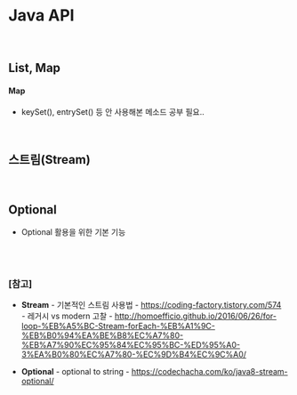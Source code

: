 # Java API

<br>

## List, Map

#### Map

* keySet(), entrySet() 등 안 사용해본 메소드 공부 필요..

<br>

## 스트림(Stream)

<br>

## Optional

* Optional 활용을 위한 기본 기능

<br>

<br>



### [참고] <br>
  * **Stream**
  *-* 기본적인 스트림 사용법 - https://coding-factory.tistory.com/574 <br>
  *-* 레거시 vs modern 고찰 - http://homoefficio.github.io/2016/06/26/for-loop-%EB%A5%BC-Stream-forEach-%EB%A1%9C-%EB%B0%94%EA%BE%B8%EC%A7%80-%EB%A7%90%EC%95%84%EC%95%BC-%ED%95%A0-3%EA%B0%80%EC%A7%80-%EC%9D%B4%EC%9C%A0/ <br>
  

  * **Optional**
  *-* optional to string - https://codechacha.com/ko/java8-stream-optional/ <br>
